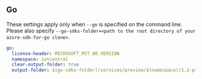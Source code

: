 ## Go

These settings apply only when `--go` is specified on the command line.
Please also specify `--go-sdks-folder=<path to the root directory of your azure-sdk-for-go clone>`.

```yaml $(go)
go:
  license-header: MICROSOFT_MIT_NO_VERSION
  namespace: iotcentral
  clear-output-folder: true
  output-folder: $(go-sdks-folder)/services/preview/$(namespace)/1.2-preview/$(namespace)
```